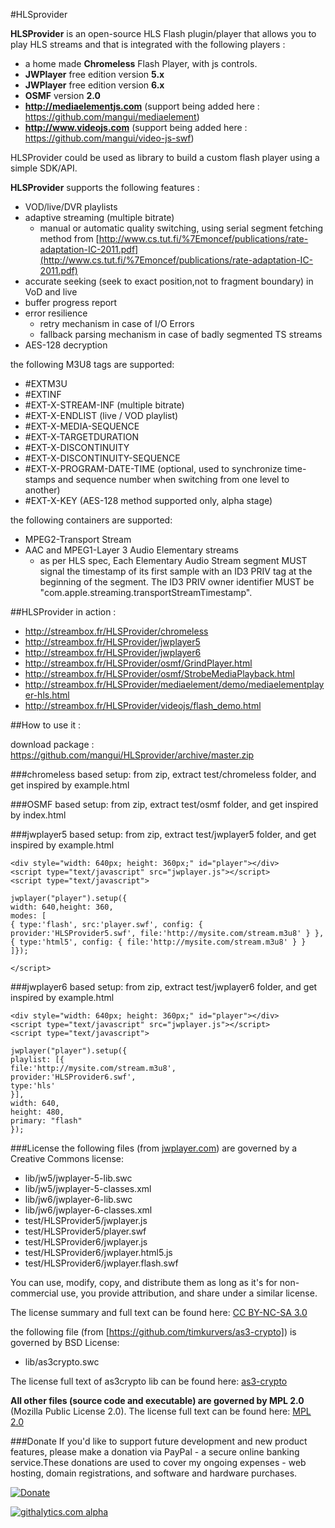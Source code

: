 #HLSprovider

**HLSProvider** is an open-source HLS Flash plugin/player that allows you to play HLS streams and that is integrated with the following players :

* a home made **Chromeless** Flash Player, with js controls.
* **JWPlayer** free edition version **5.x**
* **JWPlayer** free edition version **6.x**
* **OSMF** version **2.0**
* **http://mediaelementjs.com** (support being added here : https://github.com/mangui/mediaelement)
* **http://www.videojs.com** (support being added here : https://github.com/mangui/video-js-swf)
 
HLSProvider could be used as library to build a custom flash player using a simple SDK/API.

**HLSProvider** supports the following features :

* VOD/live/DVR playlists
* adaptive streaming (multiple bitrate)
	* manual or automatic quality switching, using serial segment fetching method from [http://www.cs.tut.fi/%7Emoncef/publications/rate-adaptation-IC-2011.pdf](http://www.cs.tut.fi/%7Emoncef/publications/rate-adaptation-IC-2011.pdf)
* accurate seeking (seek to exact position,not to fragment boundary) in VoD and live
* buffer progress report
* error resilience
	* retry mechanism in case of I/O Errors
	* fallback parsing mechanism in case of badly segmented TS streams
* AES-128 decryption

the following M3U8 tags are supported: 

* #EXTM3U
* #EXTINF
* #EXT-X-STREAM-INF (multiple bitrate)
* #EXT-X-ENDLIST (live / VOD playlist)
* #EXT-X-MEDIA-SEQUENCE
* #EXT-X-TARGETDURATION
* #EXT-X-DISCONTINUITY
* #EXT-X-DISCONTINUITY-SEQUENCE
* #EXT-X-PROGRAM-DATE-TIME (optional, used to synchronize time-stamps and sequence number when switching from one level to another)
* #EXT-X-KEY (AES-128 method supported only, alpha stage)

the following containers are supported:

* MPEG2-Transport Stream
* AAC and MPEG1-Layer 3 Audio Elementary streams
	* as per HLS spec, Each Elementary Audio Stream segment MUST signal the timestamp of       its first sample with an ID3 PRIV tag at the beginning of the segment.  The ID3 PRIV owner identifier MUST be      "com.apple.streaming.transportStreamTimestamp".


##HLSProvider in action :

* http://streambox.fr/HLSProvider/chromeless
* http://streambox.fr/HLSProvider/jwplayer5
* http://streambox.fr/HLSProvider/jwplayer6
* http://streambox.fr/HLSProvider/osmf/GrindPlayer.html
* http://streambox.fr/HLSProvider/osmf/StrobeMediaPlayback.html
* http://streambox.fr/HLSProvider/mediaelement/demo/mediaelementplayer-hls.html
* http://streambox.fr/HLSProvider/videojs/flash_demo.html


##How to use it :

download package : https://github.com/mangui/HLSprovider/archive/master.zip

###chromeless based setup:
from zip, extract test/chromeless folder, and get inspired by example.html

###OSMF based setup:
from zip, extract test/osmf folder, and get inspired by index.html

###jwplayer5 based setup:
from zip, extract test/jwplayer5 folder, and get inspired by example.html

    <div style="width: 640px; height: 360px;" id="player"></div>
    <script type="text/javascript" src="jwplayer.js"></script>
    <script type="text/javascript">
    
    jwplayer("player").setup({
    width: 640,height: 360,
    modes: [
    { type:'flash', src:'player.swf', config: { provider:'HLSProvider5.swf', file:'http://mysite.com/stream.m3u8' } },
    { type:'html5', config: { file:'http://mysite.com/stream.m3u8' } }
    ]});
    
    </script>

###jwplayer6 based setup:
from zip, extract test/jwplayer6 folder, and get inspired by example.html

    <div style="width: 640px; height: 360px;" id="player"></div>
    <script type="text/javascript" src="jwplayer.js"></script>
    <script type="text/javascript">

    jwplayer("player").setup({
    playlist: [{
    file:'http://mysite.com/stream.m3u8',
    provider:'HLSProvider6.swf',
    type:'hls'
    }],
    width: 640,
    height: 480,
    primary: "flash"
    });

###License
the following files (from [jwplayer.com](http://www.jwplayer.com)) are governed by a Creative Commons license:

* lib/jw5/jwplayer-5-lib.swc
* lib/jw5/jwplayer-5-classes.xml
* lib/jw6/jwplayer-6-lib.swc
* lib/jw6/jwplayer-6-classes.xml
* test/HLSProvider5/jwplayer.js
* test/HLSProvider5/player.swf
* test/HLSProvider6/jwplayer.js
* test/HLSProvider6/jwplayer.html5.js
* test/HLSProvider6/jwplayer.flash.swf

You can use, modify, copy, and distribute them as long as it's for non-commercial use, you provide attribution, and share under a similar license.

The license summary and full text can be found here: [CC BY-NC-SA 3.0](http://creativecommons.org/licenses/by-nc-sa/3.0/ "CC BY-NC-SA 3.0")

the following file (from [https://github.com/timkurvers/as3-crypto]) is governed by BSD License:

* lib/as3crypto.swc

The license full text of as3crypto lib can be found here: [as3-crypto](https://github.com/timkurvers/as3-crypto/blob/master/LICENSE.md)


**All other files (source code and executable) are governed by MPL 2.0** (Mozilla Public License 2.0).
The license full text can be found here: [MPL 2.0](http://www.mozilla.org/MPL/2.0/)

###Donate
If you'd like to support future development and new product features, please make a donation via PayPal - a secure online banking service.These donations are used to cover my ongoing expenses - web hosting, domain registrations, and software and hardware purchases.

[![Donate](https://www.paypalobjects.com/en_US/i/btn/btn_donate_LG.gif)](https://www.paypal.com/cgi-bin/webscr?cmd=_s-xclick&hosted_button_id=463RB2ALVXJLA)

[![githalytics.com alpha](https://cruel-carlota.pagodabox.com/c3d851ee2663072644e59cc07088cf97 "githalytics.com")](http://githalytics.com/mangui/HLSprovider)

